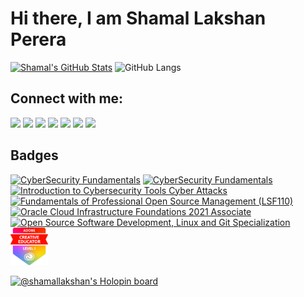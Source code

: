 # Hi there, I am Shamal Lakshan Perera



[![Shamal's GitHub Stats](https://github-readme-stats.vercel.app/api?username=ShamalLakshan&show_icons=true&theme=blueberry)](https://github.com/ShamalLakshan?tab=repositories)
![GitHub Langs](https://github-readme-stats.vercel.app/api/top-langs/?username=ShamalLakshan&layout=compact&theme=blueberry)

<!-- <p><img height="180em" src="https://github-profile-summary-cards.vercel.app/api/cards/profile-details?username=Shamal-Lakshan&theme=github_dark" alt="Shamal-Lakshan"/></p>
<p> <a href="https://github.com/Shamal-Lakshan"><img src="https://github-profile-trophy.vercel.app/?username=Shamal-Lakshan&margin-w=5&theme=github_dark" alt="Shamal-Lakshan" /></a> </p>
<p><img src="https://github-readme-streak-stats.herokuapp.com/?user=Shamal-Lakshan&theme=black-ice&hide_border=true&stroke=0000&background=0D1117&ring=e05397&fire=e05397&currStreakLabel=e05397" alt="Shamal-Lakshan" /></p>
<p><a href="#"><img alt="Shamal Lakshan's Activity Graph" src="https://activity-graph.herokuapp.com/graph?username=Shamal-Lakshan&bg_color=0D1117&color=e05397&line=e05397&point=FFFFFF&hide_border=true&" /></a></p> -->


## Connect with me:

[<img src="https://img.shields.io/badge/gmail-D14836?style=for-the-badge&logo=gmail&logoColor=white"/>][gmail-id]
[<img src="https://img.shields.io/badge/linkedin%20-%230077B5.svg?&style=for-the-badge&logo=linkedin&logoColor=white"/>][linkedin-link]
[<img src="https://img.shields.io/badge/twitter%20-%231DA1F2.svg?&style=for-the-badge&logo=Twitter&logoColor=white"/>][twitter-link]
[<img src="https://img.shields.io/badge/instagram%20-%23E4405F.svg?&style=for-the-badge&logo=Instagram&logoColor=white"/>][instagram-link]
[<img src="https://img.shields.io/badge/reddit-D14836?style=for-the-badge&logo=reddit&logoColor=white"/>][reddit-link]
[<img src="https://img.shields.io/badge/website-F14399?style=for-the-badge&logo=web&logoColor=white"/>][web-link]
[<img src="https://img.shields.io/badge/blog-F14F99?&style=for-the-badge&logo=blog&logoColor=white"/>][blog-link]

[gmail-id]: mailto:shamallakshan00600@gmail.com
[instagram-link]: https://www.instagram.com/j_m_s_l_p/
[twitter-link]: https://twitter.com/JMShamalLakshan
[linkedin-link]: https://www.linkedin.com/in/shamal-lakshan-893985228/
[reddit-link]: https://reddit.com/u/j-m-s-l-p
[web-link]: https://shamal-lakshan.github.io
[blog-link]: https://shamallakshan-blog.cf

## Badges


<p>
  <a href="https://www.credly.com/badges/67814d4f-08f0-4e7a-ae01-69c472396914/public_url"><img src="./sources/cybersecurity-fundamentals.png" alt="CyberSecurity Fundamentals" height="60px"></a>
  <a href="https://api.eu.badgr.io/public/assertions/GpXqhD8UQPWQhWsPczEBDg?identity__email=shamallakshan00600%40gmail.com"><img src="./sources/CSI-Linux-Student.png" alt="CyberSecurity Fundamentals" height="60px"></a>
  <a href="https://www.credly.com/badges/9a0cc306-7874-4922-981d-284b4b6825c5/public_url"><img src="./sources/introduction-to-cybersecurity-tools-cyber-attacks.png" alt="Introduction to Cybersecurity Tools Cyber Attacks" height="60px"></a>
  <a href="https://www.credly.com/badges/efdf5b0a-df89-427f-9213-fa1b5df01f89/public_url"><img src="./sources/lfc110-fundamentals-of-professional-open-source-management.png" alt="Fundamentals of Professional Open Source Management (LSF110)" height="60px"></a>
  <a href="https://catalog-education.oracle.com/pls/certview/sharebadge?id=E7E556BE2C1CD98D3F105391294D7677DE316AE0B474FCD12790B5BDC2B7FC10"><img src="./sources/oracle-foundations-badge.png" alt="Oracle Cloud Infrastructure Foundations 2021 Associate
" height="60px"></a>
<a href="https://www.credly.com/badges/9b439c45-1d1b-47c7-8157-abbdf9bda4a6/public_url"><img src="./sources/open-source-software-development-linux-and-git-specialization.png" alt="Open Source Software Development, Linux and Git Specialization" height="60px"></a>
  <a href="https://www.credly.com/badges/21c7680b-cf42-482b-ba0f-dd312f97a86b/public_url"><img src="./sources/ACE1.png" alt="Adobe Creative Educator Level 1" height="60px"></a>
  
</p>

[![@shamallakshan's Holopin board](https://holopin.me/shamallakshan)](https://holopin.io/@shamallakshan)




<!--
**Shamal-Lakshan/Shamal-Lakshan** is a ✨ _special_ ✨ repository because its `README.md` (this file) appears on your GitHub profile.

Here are some ideas to get you started:

- 🔭 I’m currently working on ...
- 🌱 I’m currently learning ...
- 👯 I’m looking to collaborate on ...
- 🤔 I’m looking for help with ...
- 💬 Ask me about ...
- 📫 How to reach me: ...
- 😄 Pronouns: ...
- ⚡ Fun fact: ...
-->
